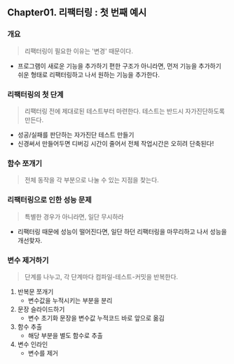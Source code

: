 ## Chapter01. 리팩터링 : 첫 번째 예시

### 개요

> 리팩터링이 필요한 이유는 '변경' 때문이다.

- 프로그램이 새로운 기능을 추가하기 편한 구조가 아니라면, 먼저 기능을 추가하기 쉬운 형태로 리팩터링하고 나서 원하는 기능을 추가한다.

### 리팩터링의 첫 단계

> 리팩터링 전에 제대로된 테스트부터 마련한다. 테스트는 반드시 자가진단하도록 만든다.

- 성공/실패를 판단하는 자가진단 테스트 만들기
- 신경써서 만들어두면 디버깅 시간이 줄어서 전체 작업시간은 오히려 단축된다!

### 함수 쪼개기

> 전체 동작을 각 부분으로 나눌 수 있는 지점을 찾는다.

### 리팩터링으로 인한 성능 문제

> 특별한 경우가 아니라면, 일단 무시하라

- 리팩터링 때문에 성능이 떨어진다면, 일단 하던 리팩터링을 마무리하고 나서 성능을 개선핮자.

### 변수 제거하기

> 단계를 나누고, 각 단계마다 컴파일-테스트-커밋을 반복한다.

1. 반복문 쪼개기
   - 변수값을 누적시키는 부분을 분리
2. 문장 슬라이드하기
   - 변수 초기화 문장을 변수값 누적코드 바로 앞으로 옮김
3. 함수 추출
   - 해당 부분을 별도 함수로 추출
4. 변수 인라인
   - 변수를 제거
